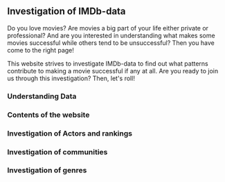 ## Investigation of IMDb-data

Do you love movies? Are movies a big part of your life either private or professional? And are you interested in understanding what makes some movies successful while others tend to be unsuccessful? Then you have come to the right page!

This website strives to investigate IMDb-data to find out what patterns contribute to making a movie successful if any at all. Are you ready to join us through this investigation? Then, let's roll!

### Understanding Data

### Contents of the website

### Investigation of Actors and rankings

### Investigation of communities

### Investigation of genres
